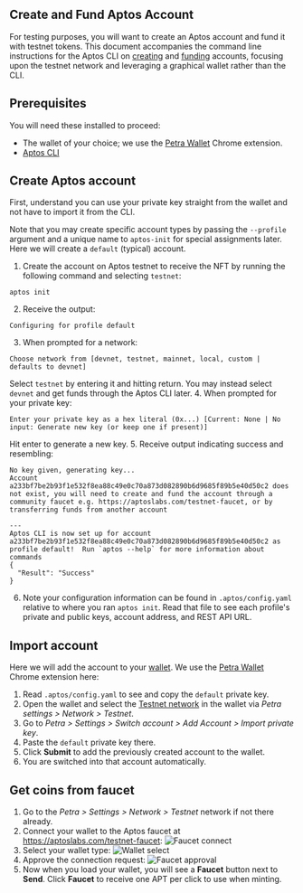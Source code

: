 ## Create and Fund Aptos Account

For testing purposes, you will want to create an Aptos account and fund it with testnet tokens. This document accompanies the command line instructions for the Aptos CLI on [creating](../cli-tools/aptos-cli-tool/use-aptos-cli.md#initialize-local-configuration-and-create-an-account) and [funding](../cli-tools/aptos-cli-tool/use-aptos-cli.md#fund-an-account-with-the-faucet) accounts, focusing upon the testnet network and leveraging a graphical wallet rather than the CLI.

## Prerequisites

You will need these installed to proceed:

* The wallet of your choice; we use the [Petra Wallet](./install-petra-wallet.md) Chrome extension.
* [Aptos CLI](../cli-tools/aptos-cli-tool/index.md)

## Create Aptos account

First, understand you can use your private key straight from the wallet and not have to import it from the CLI.

Note that you may create specific account types by passing the `--profile` argument and a unique name to `aptos-init` for special assignments later. Here we will create a `default` (typical) account.

1. Create the account on Aptos testnet to receive the NFT by running the following command and selecting `testnet`:
  ```shell
  aptos init
  ```
2. Receive the output:
  ```shell
  Configuring for profile default
  ```
3. When prompted for a network:
  ```shell
  Choose network from [devnet, testnet, mainnet, local, custom | defaults to devnet]
  ```
  Select `testnet` by entering it and hitting return. You may instead select `devnet` and get funds through the Aptos CLI later.
4. When prompted for your private key:
  ```shell
  Enter your private key as a hex literal (0x...) [Current: None | No input: Generate new key (or keep one if present)]
  ```
  Hit enter to generate a new key.
5. Receive output indicating success and resembling:
  ```shell
  No key given, generating key...
  Account a233bf7be2b93f1e532f8ea88c49e0c70a873d082890b6d9685f89b5e40d50c2 does not exist, you will need to create and fund the account through a community faucet e.g. https://aptoslabs.com/testnet-faucet, or by transferring funds from another account
  
  ---
  Aptos CLI is now set up for account a233bf7be2b93f1e532f8ea88c49e0c70a873d082890b6d9685f89b5e40d50c2 as profile default!  Run `aptos --help` for more information about commands
  {
    "Result": "Success"
  }
  ```
6. Note your configuration information can be found in `.aptos/config.yaml` relative to where you ran `aptos init`. Read that file to see each profile's private and public keys, account address, and REST API URL.

## Import account

Here we will add the account to your [wallet](https://github.com/aptos-foundation/ecosystem-projects#wallets). We use the [Petra Wallet](../../guides/install-petra-wallet.md) Chrome extension here:

1. Read `.aptos/config.yaml` to see and copy the `default` private key.
3. Open the wallet and select the [Testnet network](https://petra.app/docs/use) in the wallet via *Petra settings > Network > Testnet*.
4. Go to *Petra > Settings > Switch account > Add Account > Import private key*.
5. Paste the `default` private key there.
6. Click **Submit** to add the previously created account to the wallet.
7. You are switched into that account automatically.

## Get coins from faucet

1. Go to the *Petra > Settings > Network > Testnet* network if not there already.
2. Connect your wallet to the Aptos faucet at https://aptoslabs.com/testnet-faucet:
  ![Faucet connect](../../../static/img/connect-wallet-faucet.png "Connect faucet to wallet")
3. Select your wallet type:
  ![Wallet select](../../../static/img/select-wallet-faucet.png "Select your wallet for faucet")
4. Approve the connection request:
  ![Faucet approval](../../../static/img/approve-wallet-faucet.png "Approve connecting faucet to wallet")
5. Now when you load your wallet, you will see a **Faucet** button next to **Send**. Click **Faucet** to receive one APT per click to use when minting.